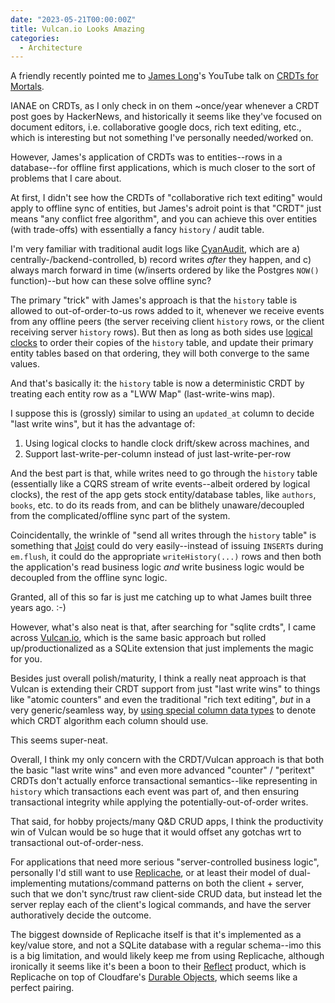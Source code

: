 ```yaml
---
date: "2023-05-21T00:00:00Z"
title: Vulcan.io Looks Amazing
categories:
  - Architecture
---
```


A friendly recently pointed me to [James Long](https://twitter.com/jlongster)'s YouTube talk on [CRDTs for Mortals](https://www.youtube.com/watch?v=DEcwa68f-jY&t=1s).

IANAE on CRDTs, as I only check in on them ~once/year whenever a CRDT post goes by HackerNews, and historically it seems like they've focused on document editors, i.e. collaborative google docs, rich text editing, etc., which is interesting but not something I've personally needed/worked on.

However, James's application of CRDTs was to entities--rows in a database--for offline first applications, which is much closer to the sort of problems that I care about.

At first, I didn't see how the CRDTs of "collaborative rich text editing" would apply to offline sync of entities, but James's adroit point is that "CRDT" just means "any conflict free algorithm", and you can achieve this over entities (with trade-offs) with essentially a fancy `history` / audit table.

I'm very familiar with traditional audit logs like [CyanAudit](https://pgxn.org/dist/cyanaudit/), which are a) centrally-/backend-controlled, b) record writes _after_ they happen, and c) always march forward in time (w/inserts ordered by like the Postgres `NOW()` function)--but how can these solve offline sync?

The primary "trick" with James's approach is that the `history` table is allowed to out-of-order-to-us rows added to it, whenever we receive events from any offline peers (the server receiving client `history` rows, or the client receiving server `history` rows). But then as long as both sides use [logical clocks](https://martinfowler.com/articles/patterns-of-distributed-systems/hybrid-clock.html) to order their copies of the `history` table, and update their primary entity tables based on that ordering, they will both converge to the same values.

And that's basically it: the `history` table is now a deterministic CRDT by treating each entity row as a "LWW Map" (last-write-wins map).

I suppose this is (grossly) similar to using an `updated_at` column to decide "last write wins", but it has the advantage of:

1. Using logical clocks to handle clock drift/skew across machines, and
2. Support last-write-per-column instead of just last-write-per-row

And the best part is that, while writes need to go through the `history` table (essentially like a CQRS stream of write events--albeit ordered by logical clocks), the rest of the app gets stock entity/database tables, like `authors`, `books`, etc. to do its reads from, and can be blithely unaware/decoupled from the complicated/offline sync part of the system.

Coincidentally, the wrinkle of "send all writes through the `history` table" is something that [Joist](https://joist-orm.io/) could do very easily--instead of issuing `INSERT`s during `em.flush`, it could do the appropriate `writeHistory(...)` rows and then both the application's read business logic _and_ write business logic would be decoupled from the offline sync logic.

Granted, all of this so far is just me catching up to what James built three years ago. :-) 

However, what's also neat is that, after searching for "sqlite crdts", I came across [Vulcan.io](https://vlcn.io/), which is the same basic approach but rolled up/productionalized as a SQLite extension that just implements the magic for you.

Besides just overall polish/maturity, I think a really neat approach is that Vulcan is extending their CRDT support from just "last write wins" to things like "atomic counters" and even the traditional "rich text editing", _but_ in a very generic/seamless way, by [using special column data types](https://vlcn.io/cr-sqlite/custom-syntax) to denote which CRDT algorithm each column should use.

This seems super-neat.

Overall, I think my only concern with the CRDT/Vulcan approach is that both the basic "last write wins" and even more advanced "counter" / "peritext" CRDTs don't actually enforce transactional semantics--like representing in `history` which transactions each event was part of, and then ensuring transactional integrity while applying the potentially-out-of-order writes.

That said, for hobby projects/many Q&D CRUD apps, I think the productivity win of Vulcan would be so huge that it would offset any gotchas wrt to transactional out-of-order-ness.

For applications that need more serious "server-controlled business logic", personally I'd still want to use [Replicache](https://replicache.dev/), or at least their model of dual-implementing mutations/command patterns on both the client + server, such that we don't sync/trust raw client-side CRUD data, but instead let the server replay each of the client's logical commands, and have the server authoratively decide the outcome.

The biggest downside of Replicache itself is that it's implemented as a key/value store, and not a SQLite database with a regular schema--imo this is a big limitation, and would likely keep me from using Replicache, although ironically it seems like it's been a boon to their [Reflect](https://reflect.net/) product, which is Replicache on top of Cloudfare's [Durable Objects](https://developers.cloudflare.com/workers/learning/using-durable-objects/), which seems like a perfect pairing.







